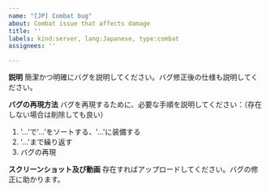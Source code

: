 ```yaml
---
name: "[JP] Combat bug"
about: Combat issue that affects damage
title: ''
labels: kind:server, lang:Japanese, type:combat
assignees: ''

---
```


**説明**
簡潔かつ明確にバグを説明してください。バグ修正後の仕様も説明してください。

**バグの再現方法**
バグを再現するために、必要な手順を説明してください：（存在しない場合は削除しても良い）
1. '...'で'...'をソートする、'...'に装備する
2. '...'まで繰り返す
3. バグの再現

**スクリーンショット及び動画**
存在すればアップロードしてください。バグの修正に助かります。
